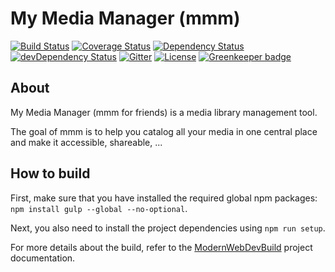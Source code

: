 # My Media Manager (mmm)

[![Build Status](https://secure.travis-ci.org/dsebastien/mmm.png?branch=master)](https://travis-ci.org/dsebastien/mmm)
[![Coverage Status](
https://coveralls.io/repos/dsebastien/mmm/badge.svg?branch=master&service=github
)](
https://coveralls.io/github/dsebastien/mmm?branch=master
)
[![Dependency Status](https://david-dm.org/dsebastien/mmm.svg?theme=shields.io&style=flat)](https://david-dm.org/dsebastien/mmm)
[![devDependency Status](https://david-dm.org/dsebastien/mmm/dev-status.svg?theme=shields.io&style=flat)](https://david-dm.org/dsebastien/mmm#info=devDependencies)
[![Gitter](https://img.shields.io/badge/gitter-join%20chat-green.svg?style=flat)](https://gitter.im/dsebastien/mmm?utm_source=badge&utm_medium=badge&utm_campaign=pr-badge)
[![License](https://img.shields.io/cocoapods/l/AFNetworking.svg)](LICENSE.MD) [![Greenkeeper badge](https://badges.greenkeeper.io/dsebastien/mmm.svg)](https://greenkeeper.io/)

## About
My Media Manager (mmm for friends) is a media library management tool.

The goal of mmm is to help you catalog all your media in one central place and make it accessible, shareable, ...

## How to build
First, make sure that you have installed the required global npm packages: `npm install gulp --global --no-optional`.

Next, you also need to install the project dependencies using `npm run setup`.

For more details about the build, refer to the [ModernWebDevBuild](https://github.com/dsebastien/modernWebDevBuild) project documentation.
